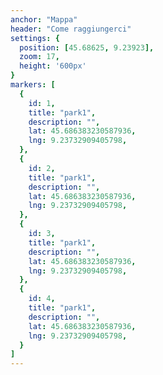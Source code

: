 ```yaml
---
anchor: "Mappa"
header: "Come raggiungerci"
settings: {
  position: [45.68625, 9.23923],
  zoom: 17,
  height: '600px'
}
markers: [
  {
    id: 1,
    title: "park1",
    description: "",
    lat: 45.686383230587936,
    lng: 9.23732909405798,
  },
  {
    id: 2,
    title: "park1",
    description: "",
    lat: 45.686383230587936,
    lng: 9.23732909405798,
  },
  {
    id: 3,
    title: "park1",
    description: "",
    lat: 45.686383230587936,
    lng: 9.23732909405798,
  },
  {
    id: 4,
    title: "park1",
    description: "",
    lat: 45.686383230587936,
    lng: 9.23732909405798,
  }
]
---
```

